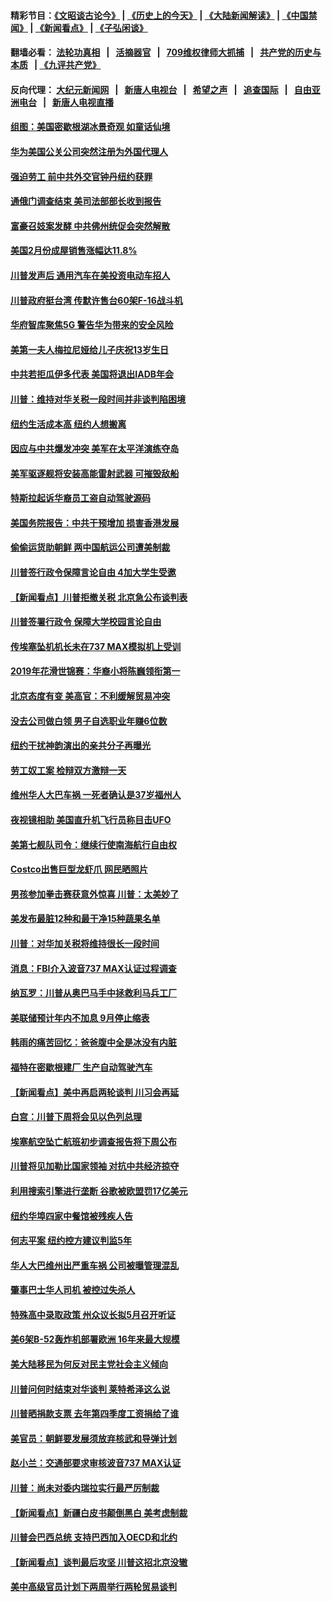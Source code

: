 #### 精彩节目：[《文昭谈古论今》](http://134.209.198.168/wenzhao) | [《历史上的今天》](http://134.209.198.168/today-in-history) | [《大陆新闻解读》](http://134.209.198.168/ntdtv-comedy) | [《中国禁闻》](http://134.209.198.168/ntdtv-news) | [《新闻看点》](http://134.209.198.168/news-insight) | [《子弘闲谈》](http://134.209.198.168/zihongxiantan/) 

  #### 翻墙必看： [法轮功真相](http://134.209.198.168:10000/videos/truth.html) &nbsp;&nbsp;|&nbsp;&nbsp; [活摘器官](http://134.209.198.168:10000/videos/res/Organs/) &nbsp;&nbsp;|&nbsp;&nbsp; [709维权律师大抓捕](http://134.209.198.168:10000/videos/709/) &nbsp;&nbsp;|&nbsp;&nbsp; [共产党的历史与本质](http://134.209.198.168:10000/videos/jiuping/) &nbsp;&nbsp;| [《九评共产党》](http://134.209.198.168:10000/videos/jiuping/) 

#### 反向代理： [大纪元新闻网](http://134.209.198.168:10080/) &nbsp;&nbsp;|&nbsp;&nbsp; [新唐人电视台](http://134.209.198.168:8000/) &nbsp;&nbsp;|&nbsp;&nbsp; [希望之声](http://134.209.198.168:8200/) &nbsp;&nbsp;|&nbsp;&nbsp; [追查国际](http://134.209.198.168:10010/) &nbsp;&nbsp;|&nbsp;&nbsp; [自由亚洲电台](http://134.209.198.168:9800/) &nbsp;&nbsp;|&nbsp;&nbsp; [新唐人电视直播](http://134.209.198.168/) 

#### [组图：美国密歇根湖冰景奇观 如童话仙境](../pages/nsc412/n11133403.md?t=03230036) 

#### [华为美国公关公司突然注册为外国代理人](../pages/nsc412/n11133562.md?t=03230036) 

#### [强迫劳工 前中共外交官钟丹纽约获罪](../pages/nsc412/n11133536.md?t=03230036) 

#### [通俄门调查结束 美司法部部长收到报告](../pages/nsc412/n11133561.md?t=03230036) 

#### [富豪召妓案发酵 中共佛州统促会突然解散](../pages/nsc412/n11132738.md?t=03230036) 

#### [美国2月份成屋销售涨幅达11.8%](../pages/nsc412/n11133325.md?t=03230036) 

#### [川普发声后 通用汽车在美投资电动车招人](../pages/nsc412/n11133389.md?t=03230036) 

#### [川普政府挺台湾 传默许售台60架F-16战斗机](../pages/nsc412/n11133184.md?t=03230036) 

#### [华府智库聚焦5G 警告华为带来的安全风险](../pages/nsc412/n11133013.md?t=03230036) 

#### [美第一夫人梅拉尼娅给儿子庆祝13岁生日](../pages/nsc412/n11132233.md?t=03230036) 

#### [中共若拒瓜伊多代表 美国将退出IADB年会](../pages/nsc412/n11132332.md?t=03230036) 

#### [川普：维持对华关税一段时间并非谈判陷困境](../pages/nsc412/n11132531.md?t=03230036) 

#### [纽约生活成本高 纽约人想搬离](../pages/nsc412/n11132340.md?t=03230036) 

#### [因应与中共爆发冲突 美军在太平洋演练夺岛](../pages/nsc412/n11132095.md?t=03230036) 

#### [美军驱逐舰将安装高能雷射武器 可摧毁敌船](../pages/nsc412/n11131799.md?t=03230036) 

#### [特斯拉起诉华裔员工盗自动驾驶源码](../pages/nsc412/n11131728.md?t=03230036) 

#### [美国务院报告：中共干预增加 损害香港发展](../pages/nsc412/n11131416.md?t=03230036) 

#### [偷偷运货助朝鲜 两中国航运公司遭美制裁](../pages/nsc412/n11130664.md?t=03230036) 

#### [川普签行政令保障言论自由 4加大学生受邀](../pages/nsc412/n11130756.md?t=03230036) 

#### [【新闻看点】川普拒撤关税 北京急公布谈判表](../pages/nsc412/n11130393.md?t=03230036) 

#### [川普签署行政令 保障大学校园言论自由](../pages/nsc412/n11130545.md?t=03230036) 

#### [传埃塞坠机机长未在737 MAX模拟机上受训](../pages/nsc412/n11130401.md?t=03230036) 

#### [2019年花滑世锦赛：华裔小将陈巍领衔第一](../pages/nsc412/n11130389.md?t=03230036) 

#### [北京态度有变 美高官：不利缓解贸易冲突](../pages/nsc412/n11130034.md?t=03230036) 

#### [没去公司做白领 男子自选职业年赚6位数](../pages/nsc412/n11129726.md?t=03230036) 

#### [纽约干扰神韵演出的亲共分子再曝光](../pages/nsc412/n11128829.md?t=03230036) 

#### [劳工奴工案 检辩双方激辩一天](../pages/nsc412/n11129412.md?t=03230036) 

#### [维州华人大巴车祸 一死者确认是37岁福州人](../pages/nsc412/n11129367.md?t=03230036) 

#### [夜视镜相助 美国直升机飞行员称目击UFO](../pages/nsc412/n11129163.md?t=03230036) 

#### [美第七舰队司令：继续行使南海航行自由权](../pages/nsc412/n11128911.md?t=03230036) 

#### [Costco出售巨型龙虾爪 网民晒照片](../pages/nsc412/n11128305.md?t=03230036) 

#### [男孩参加拳击赛获意外惊喜 川普：太美妙了](../pages/nsc412/n11128281.md?t=03230036) 

#### [美发布最脏12种和最干净15种蔬果名单](../pages/nsc412/n11128003.md?t=03230036) 

#### [川普：对华加关税将维持很长一段时间](../pages/nsc412/n11127622.md?t=03230036) 

#### [消息：FBI介入波音737 MAX认证过程调查](../pages/nsc412/n11127985.md?t=03230036) 

#### [纳瓦罗：川普从奥巴马手中拯救利马兵工厂](../pages/nsc412/n11127806.md?t=03230036) 

#### [美联储预计年内不加息 9月停止缩表](../pages/nsc412/n11127828.md?t=03230036) 

#### [韩雨的痛苦回忆：爸爸腹中全是冰没有内脏](../pages/nsc412/n11127709.md?t=03230036) 

#### [福特在密歇根建厂 生产自动驾驶汽车](../pages/nsc412/n11127765.md?t=03230036) 

#### [【新闻看点】美中再启两轮谈判 川习会再延](../pages/nsc412/n11127257.md?t=03230036) 

#### [白宫：川普下周将会见以色列总理](../pages/nsc412/n11127676.md?t=03230036) 

#### [埃塞航空坠亡航班初步调查报告将下周公布](../pages/nsc412/n11127328.md?t=03230036) 

#### [川普将见加勒比国家领袖 对抗中共经济掠夺](../pages/nsc412/n11127424.md?t=03230036) 

#### [利用搜索引擎进行垄断 谷歌被欧盟罚17亿美元](../pages/nsc412/n11127294.md?t=03230036) 

#### [纽约华埠四家中餐馆被残疾人告](../pages/nsc412/n11126793.md?t=03230036) 

#### [何志平案 纽约控方建议判监5年](../pages/nsc412/n11126830.md?t=03230036) 

#### [华人大巴维州出严重车祸 公司被曝管理混乱](../pages/nsc412/n11126839.md?t=03230036) 

#### [肇事巴士华人司机 被控过失杀人](../pages/nsc412/n11126835.md?t=03230036) 

#### [特殊高中录取政策 州众议长拟5月召开听证](../pages/nsc412/n11126818.md?t=03230036) 

#### [美6架B-52轰炸机部署欧洲 16年来最大规模](../pages/nsc412/n11126396.md?t=03230036) 

#### [美大陆移民为何反对民主党社会主义倾向](../pages/nsc412/n11124757.md?t=03230036) 

#### [川普问何时结束对华谈判 莱特希泽这么说](../pages/nsc412/n11125819.md?t=03230036) 

#### [川普晒捐款支票 去年第四季度工资捐给了谁](../pages/nsc412/n11125569.md?t=03230036) 

#### [美官员：朝鲜要发展须放弃核武和导弹计划](../pages/nsc412/n11125592.md?t=03230036) 

#### [赵小兰：交通部要求审核波音737 MAX认证](../pages/nsc412/n11125495.md?t=03230036) 

#### [川普：尚未对委内瑞拉实行最严厉制裁](../pages/nsc412/n11125364.md?t=03230036) 

#### [【新闻看点】新疆白皮书颠倒黑白 美考虑制裁](../pages/nsc412/n11125158.md?t=03230036) 

#### [川普会巴西总统 支持巴西加入OECD和北约](../pages/nsc412/n11125224.md?t=03230036) 

#### [【新闻看点】谈判最后攻坚 川普这招北京没辙](../pages/nsc412/n11124773.md?t=03230036) 

#### [美中高级官员计划下两周举行两轮贸易谈判](../pages/nsc412/n11125232.md?t=03230036) 


